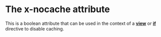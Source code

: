 # The x-nocache attribute

This is a boolean attribute that can be used in the context of a **[view](#/directives/view)** or **[if](#/directives/if)** directive to disable caching.


